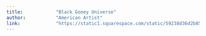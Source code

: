 ```yaml
---
title:            "Black Gooey Universe"
author:           "American Artist"
link:             "https://static1.squarespace.com/static/59238d36d2b8575d127794a4/t/5a60bdecf9619a7f881b02a0/1516289526013/UNBAG_2_AmericanArtist.pdf"
---
```

